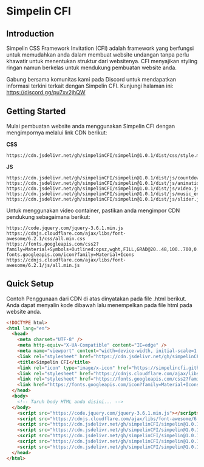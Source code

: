 # Simpelin CFI

## Introduction

Simpelin CSS Framework Invitation (CFI) adalah framework yang berfungsi untuk memudahkan anda dalam membuat website undangan tanpa perlu khawatir untuk menentukan struktur dari websitenya. CFI menyajikan styling ringan namun berkelas untuk mendukung pembuatan website anda.

Gabung bersama komunitas kami pada Discord untuk mendapatkan informasi terkini terkait dengan Simpelin CFI. Kunjungi halaman ini: https://discord.gg/pu7xv2jhQW

## Getting Started

Mulai pembuatan website anda menggunakan Simpelin CFI dengan mengimpornya melalui link CDN berikut:

**CSS**

```
https://cdn.jsdelivr.net/gh/simpelinCFI/simpelin@1.0.1/dist/css/style.min.css
```

**JS**

```
https://cdn.jsdelivr.net/gh/simpelinCFI/simpelin@1.0.1/dist/js/countdown.js
https://cdn.jsdelivr.net/gh/simpelinCFI/simpelin@1.0.1/dist/js/animation.js
https://cdn.jsdelivr.net/gh/simpelinCFI/simpelin@1.0.1/dist/js/video.js
https://cdn.jsdelivr.net/gh/simpelinCFI/simpelin@1.0.1/dist/js/music_envelope.js
https://cdn.jsdelivr.net/gh/simpelinCFI/simpelin@1.0.1/dist/js/slider.js
```

Untuk menggunakan video container, pastikan anda mengimpor CDN pendukung sebagaimana berikut:

```
https://code.jquery.com/jquery-3.6.1.min.js
https://cdnjs.cloudflare.com/ajax/libs/font-awesome/6.2.1/css/all.min.css
https://fonts.googleapis.com/css2?family=Material+Symbols+Outlined:opsz,wght,FILL,GRAD@20..48,100..700,0..1,-50..200
fonts.googleapis.com/icon?family=Material+Icons
https://cdnjs.cloudflare.com/ajax/libs/font-awesome/6.2.1/js/all.min.js

```

## Quick Setup

Contoh Penggunaan dari CDN di atas dinyatakan pada file .html berikut. Anda dapat menyalin kode dibawah lalu menempelkan pada file html pada website anda.

```html
<!DOCTYPE html>
<html lang="en">
  <head>
    <meta charset="UTF-8" />
    <meta http-equiv="X-UA-Compatible" content="IE=edge" />
    <meta name="viewport" content="width=device-width, initial-scale=1.0" />
    <link rel="stylesheet" href="https://cdn.jsdelivr.net/gh/simpelinCFI/simpelin@1.0.1/dist/css/style.min.css" />
    <title>Simpelin CFI</title>
    <link rel="icon" type="image/x-icon" href="https://simpelincfi.github.io/simpelin/asset_images/logo.png">
    <link rel="stylesheet" href="https://cdnjs.cloudflare.com/ajax/libs/font-awesome/6.2.1/css/all.min.css"/>
    <link rel="stylesheet" href="https://fonts.googleapis.com/css2?family=Material+Symbols+Outlined:opsz,wght,FILL,GRAD@20..48,100..700,0..1,-50..200" />
    <link href="https://fonts.googleapis.com/icon?family=Material+Icons" rel="stylesheet">
  </head>
  <body>
    <!-- Taruh body HTML anda disini... -->
  </body>
    <script src="https://code.jquery.com/jquery-3.6.1.min.js"></script>
    <script src="https://cdnjs.cloudflare.com/ajax/libs/font-awesome/6.2.1/js/all.min.js"></script>
    <script src="https://cdn.jsdelivr.net/gh/simpelinCFI/simpelin@1.0.1/dist/js/countdown.js"></script>
    <script src="https://cdn.jsdelivr.net/gh/simpelinCFI/simpelin@1.0.1/dist/js/animation.js"></script>
    <script src="https://cdn.jsdelivr.net/gh/simpelinCFI/simpelin@1.0.1/dist/js/video.js"></script>
    <script src="https://cdn.jsdelivr.net/gh/simpelinCFI/simpelin@1.0.1/dist/js/music_envelope.js"></script>
    <script src="https://cdn.jsdelivr.net/gh/simpelinCFI/simpelin@1.0.1/dist/js/slider.js"></script>
  </head>
</html>
```
